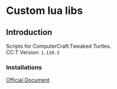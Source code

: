 # Custom lua libs
## Introduction
Scripts for ComputerCraft:Tweaked Turtles.<br>
CC:T Version: `1.110.3` <br>
### Installations
[Official Document](https://tweaked.cc/guide/using_require.html)
